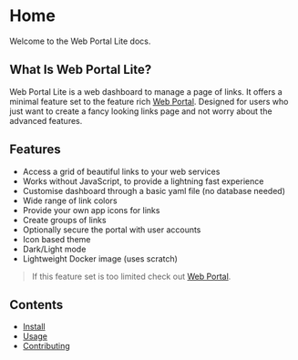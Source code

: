 # Home
Welcome to the Web Portal Lite docs.

## What Is Web Portal Lite?
Web Portal Lite is a web dashboard to manage a page of links. It offers a minimal feature set to the feature rich [Web Portal](https://github.com/enchant97/web-portal). Designed for users who just want to create a fancy looking links page and not worry about the advanced features.

## Features
- Access a grid of beautiful links to your web services
- Works without JavaScript, to provide a lightning fast experience
- Customise dashboard through a basic yaml file (no database needed)
- Wide range of link colors
- Provide your own app icons for links
- Create groups of links
- Optionally secure the portal with user accounts
- Icon based theme
- Dark/Light mode
- Lightweight Docker image (uses scratch)

> If this feature set is too limited check out [Web Portal](https://github.com/enchant97/web-portal).

## Contents
- [Install](install.md)
- [Usage](usage.md)
- [Contributing](contributing.md)
